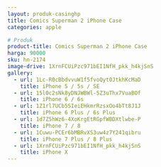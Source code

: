 ```yaml
---
layout: produk-casinghp
title: Comics Superman 2 iPhone Case
categories: apple

# Produk
product-title: Comics Superman 2 iPhone Case
harga: 90000
sku: hn-2174
image-drive: 1XrnFCUiPzc971bEI1NfH_pkk_h4kjSnS
gallery:
  - url: 1Lc-R0cBbdvvuW1f5fvoQyt0JtkhKcMaD
    title: iPhone 5 / 5s / SE
  - url: 15lOc2sNk8yDNJWBWl-5Z3uThx7VuaBOf
    title: iPhone 6 / 6s
  - url: 1Z1rl7UCb5SIeiEHkmrRzsxOo4bTt8J1J
    title: iPhone 6 Plus / 6s Plus
  - url: 1d7Z5hWz6-4XoKrgEtRGpfWBDXtlwbe-P
    title: iPhone 7 / 8
  - url: 1Cuwu-PCEr6bMBRvXS3uw4z7Y241qibru
    title: iPhone 7 Plus / 8 Plus
  - url: 1XrnFCUiPzc971bEI1NfH_pkk_h4kjSnS
    title: iPhone X
---
```

